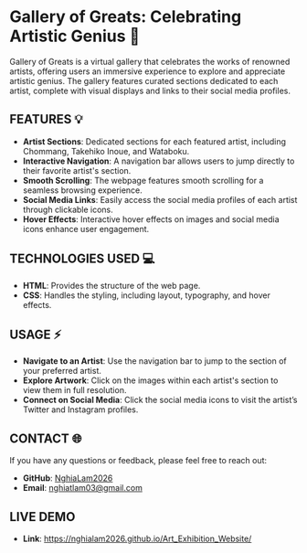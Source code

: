# Gallery of Greats: Celebrating Artistic Genius 🎨

Gallery of Greats is a virtual gallery that celebrates the works of renowned artists, offering users an immersive experience to explore and appreciate artistic genius. The gallery features curated sections dedicated to each artist, complete with visual displays and links to their social media profiles.

## FEATURES 💡

- **Artist Sections**: Dedicated sections for each featured artist, including Chommang, Takehiko Inoue, and Wataboku.
- **Interactive Navigation**: A navigation bar allows users to jump directly to their favorite artist's section.
- **Smooth Scrolling**: The webpage features smooth scrolling for a seamless browsing experience.
- **Social Media Links**: Easily access the social media profiles of each artist through clickable icons.
- **Hover Effects**: Interactive hover effects on images and social media icons enhance user engagement.

## TECHNOLOGIES USED 💻

- **HTML**: Provides the structure of the web page.
- **CSS**: Handles the styling, including layout, typography, and hover effects.

## USAGE ⚡

- **Navigate to an Artist**: Use the navigation bar to jump to the section of your preferred artist.
- **Explore Artwork**: Click on the images within each artist's section to view them in full resolution.
- **Connect on Social Media**: Click the social media icons to visit the artist’s Twitter and Instagram profiles.

## CONTACT 🌐

If you have any questions or feedback, please feel free to reach out:

- **GitHub**: [NghiaLam2026](https://github.com/NghiaLam2026)
- **Email**: [nghiatlam03@gmail.com](mailto:nghiatlam03@gmail.com)
  
## LIVE DEMO
- **Link**: https://nghialam2026.github.io/Art_Exhibition_Website/
